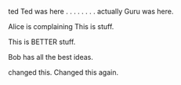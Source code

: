 ted
Ted was here . . . . . . . .  actually Guru was here.

Alice is complaining
This is stuff.

This is BETTER stuff.

Bob has all the best ideas.

changed this. 
Changed this again.
